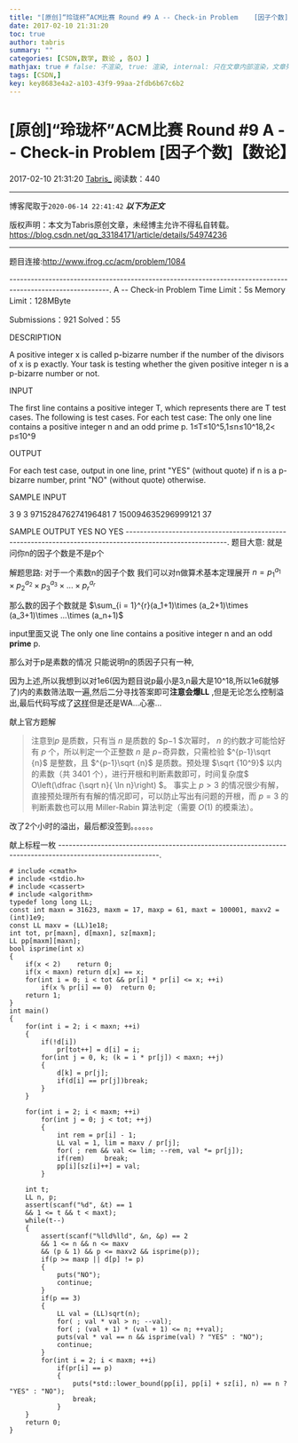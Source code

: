 ```yaml
---
title: "[原创]“玲珑杯”ACM比赛 Round #9 A -- Check-in Problem    [因子个数]【数论】"
date: 2017-02-10 21:31:20
toc: true
author: tabris
summary: ""
categories: [CSDN,数学, 数论 , 各OJ ]
mathjax: true # false: 不渲染, true: 渲染, internal: 只在文章内部渲染，文章列表中不渲染
tags: [CSDN,]
key: key8683e4a2-a103-43f9-99aa-2fdb6b67c6b2
---
```


# [原创]“玲珑杯”ACM比赛 Round #9 A -- Check-in Problem    [因子个数]【数论】

2017-02-10 21:31:20  [Tabris_](https://me.csdn.net/qq_33184171) 阅读数：440

---

博客爬取于`2020-06-14 22:41:42`
***以下为正文***

版权声明：本文为Tabris原创文章，未经博主允许不得私自转载。
https://blog.csdn.net/qq_33184171/article/details/54974236

<!-- more -->

---

题目连接:http://www.ifrog.cc/acm/problem/1084

----------------------------------------------------------------------------------------------------------.
A -- Check-in Problem
Time Limit：5s Memory Limit：128MByte

Submissions：921 Solved：55

DESCRIPTION

A positive integer x is called p-bizarre number if the number of the divisors of x is p exactly.
Your task is testing whether the given positive integer n is a p-bizarre number or not.

INPUT

The first line contains a positive integer T, which represents there are T test cases.
The following is test cases. For each test case:
The only one line contains a positive integer n and an odd prime p.
1≤T≤10^5,1≤n≤10^18,2< p≤10^9

OUTPUT

For each test case, output in one line, print "YES" (without quote) if n is a p-bizarre number, print "NO" (without quote) otherwise.

SAMPLE INPUT

3
9 3
971528476274196481 7
150094635296999121 37

SAMPLE OUTPUT
YES
NO
YES
----------------------------------------------------------------------------------------------------------.
题目大意:
就是问你n的因子个数是不是p个


解题思路:
对于一个素数n的因子个数 我们可以对n做算术基本定理展开
$n = p_1^{a_1}\times p_2^{a_2}\times p_3^{a_3}\times ...\times p_r^{a_r}$

那么数的因子个数就是 $\sum_{i = 1}^{r}(a_1+1)\times (a_2+1)\times (a_3+1)\times ...\times (a_n+1)$

input里面又说
The only one line contains a positive integer n and an odd **prime** p.

那么对于p是素数的情况 只能说明n的质因子只有一种,


因为上述,所以我想到以对1e6(因为题目说p最小是3,n最大是10^18,所以1e6就够了)内的素数筛法取一遍,然后二分寻找答案即可**注意会爆LL**  ,但是无论怎么控制溢出,最后代码写成了[这样](http://paste.ubuntu.com/23966952/)但是还是WA...心塞...

献上官方题解
>注意到$p$ 是质数，只有当 $n$ 是质数的 $p−1 $次幂时， $n$ 的约数才可能恰好有 $p$ 个，所以判定一个正整数 $n$ 是 $p-$奇异数，只需检验 $^{p-1}\sqrt {n}$ 是整数，且 $^{p-1}\sqrt {n}$ 是质数。预处理 $\sqrt {10^9}$ 以内的素数（共 $3401$ 个），进行开根和判断素数即可，时间复杂度$ O\left(\dfrac {\sqrt n}{ \ln⁡ n}\right) $。
事实上 $p>3$ 的情况很少有解，直接预处理所有有解的情况即可，可以防止写出有问题的开根，而 $p=3$ 的判断素数也可以用 Miller-Rabin 算法判定（需要 $O(1)$ 的模乘法）。

改了2个小时的溢出，最后都没签到。。。。。。

献上标程一枚
----------------------------------------------------------------------------------------------------------.
```
# include <cmath>
# include <stdio.h>
# include <cassert>
# include <algorithm>
typedef long long LL;
const int maxn = 31623, maxm = 17, maxp = 61, maxt = 100001, maxv2 = (int)1e9;
const LL maxv = (LL)1e18;
int tot, pr[maxn], d[maxn], sz[maxm];
LL pp[maxm][maxn];
bool isprime(int x)
{
	if(x < 2)    return 0;
	if(x < maxn) return d[x] == x;
	for(int i = 0; i < tot && pr[i] * pr[i] <= x; ++i)
		if(x % pr[i] == 0)	return 0;
	return 1;
}
int main()
{
	for(int i = 2; i < maxn; ++i)
	{
		if(!d[i])
			pr[tot++] = d[i] = i;
		for(int j = 0, k; (k = i * pr[j]) < maxn; ++j)
		{
			d[k] = pr[j];
			if(d[i] == pr[j])break;
		}
	}

	for(int i = 2; i < maxm; ++i)
		for(int j = 0; j < tot; ++j)
		{
			int rem = pr[i] - 1;
			LL val = 1, lim = maxv / pr[j];
			for( ; rem && val <= lim; --rem, val *= pr[j]);
			if(rem)   	break;
			pp[i][sz[i]++] = val;
		}

	int t;
	LL n, p;
	assert(scanf("%d", &t) == 1
	&& 1 <= t && t < maxt);
	while(t--)
	{
		assert(scanf("%lld%lld", &n, &p) == 2
		&& 1 <= n && n <= maxv
		&& (p & 1) && p <= maxv2 && isprime(p));
		if(p >= maxp || d[p] != p)
		{
			puts("NO");
			continue;
		}
		if(p == 3)
		{
			LL val = (LL)sqrt(n);
			for( ; val * val > n; --val);
			for( ; (val + 1) * (val + 1) <= n; ++val);
			puts(val * val == n && isprime(val) ? "YES" : "NO");
			continue;
		}
		for(int i = 2; i < maxm; ++i)
			if(pr[i] == p)
			{
				puts(*std::lower_bound(pp[i], pp[i] + sz[i], n) == n ? "YES" : "NO");
				break;
			}
	}
	return 0;
}

```